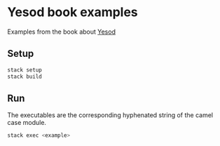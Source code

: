 # Yesod book examples

Examples from the book about [Yesod](https://www.yesodweb.com/)

## Setup

```bash
stack setup
stack build
```

## Run

The executables are the corresponding hyphenated string of the camel case module.

```bash
stack exec <example>
```